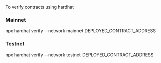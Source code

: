 To verify contracts using hardhat

### Mainnet

npx hardhat verify --network mainnet DEPLOYED_CONTRACT_ADDRESS

### Testnet

npx hardhat verify --network testnet DEPLOYED_CONTRACT_ADDRESS
